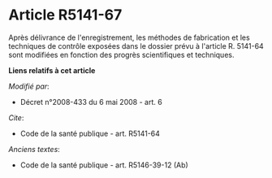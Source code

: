 # Article R5141-67

Après délivrance de l'enregistrement, les méthodes de fabrication et les techniques de contrôle exposées dans le dossier
prévu à l'article R. 5141-64 sont modifiées en fonction des progrès scientifiques et techniques.

**Liens relatifs à cet article**

_Modifié par_:

  - Décret n°2008-433 du 6 mai 2008 - art. 6

_Cite_:

  - Code de la santé publique - art. R5141-64

_Anciens textes_:

  - Code de la santé publique - art. R5146-39-12 (Ab)

